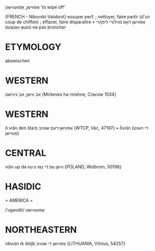 אָפּווישן, אָפּגעווישט
'to wipe off'

{FRENCH - Niborski-Vaisbrot}
essuyer perf. ; nettoyer, faire partir (d'un coup de chiffon) ; effacer, faire disparaître
• אָפּווישן דאָס מויל/די ליפּן/די וואָנצעס	aussi ne pas broncher

ETYMOLOGY
===========
abewischen

WESTERN
========

אב ווישן; אב גיווישט {Mirkeves ha-mishne, Cracow 1534}

WESTERN
========

õˑvɩšn den štaːb אָפּווישן דעם שטויב {WTCP, Vác, 47197}
	•	ṍvɩšn {די הענט אָנווישן}

CENTRAL
========

vɩšn up də nuˑs ווישן אָפּ די נאָז {POLAND, Wolbrom, 50196}

HASIDIC
=======
= AMERICA = 

/ˈugəvɪšt/ אָפּגעווישט

NORTHEASTERN
==============

obvɩs̀n dɩ s̀töjb אָפּווישן די שטויב {LITHUANIA, Vilnius, 54257}